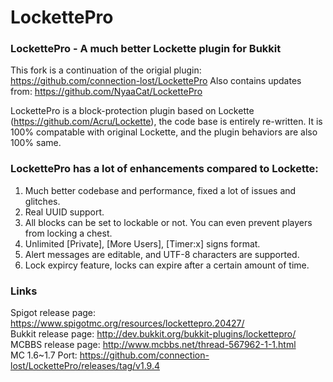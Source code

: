 # LockettePro
### LockettePro - A much better Lockette plugin for Bukkit

This fork is a continuation of the origial plugin: https://github.com/connection-lost/LockettePro
Also contains updates from: https://github.com/NyaaCat/LockettePro

LockettePro is a block-protection plugin based on Lockette (https://github.com/Acru/Lockette), the code base is entirely re-written. It is 100% compatable with original Lockette, and the plugin behaviors are also 100% same.

### LockettePro has a lot of enhancements compared to Lockette:

1. Much better codebase and performance, fixed a lot of issues and glitches.
2. Real UUID support.
3. All blocks can be set to lockable or not. You can even prevent players from locking a chest.
4. Unlimited [Private], [More Users], [Timer:x] signs format.
5. Alert messages are editable, and UTF-8 characters are supported.
6. Lock expircy feature, locks can expire after a certain amount of time.

### Links
Spigot release page: https://www.spigotmc.org/resources/lockettepro.20427/  
Bukkit release page: http://dev.bukkit.org/bukkit-plugins/lockettepro/  
MCBBS release page: http://www.mcbbs.net/thread-567962-1-1.html    
MC 1.6~1.7 Port: https://github.com/connection-lost/LockettePro/releases/tag/v1.9.4
